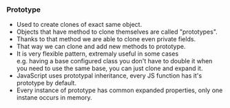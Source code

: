 ### **Prototype**

* Used to create clones of exact same object.
* Objects that have method to clone themselves are called "prototypes".
* Thanks to that method we are able to clone even private fields.
* That way we can clone and add new methods to prototype.
* It is very flexible pattern, extremaly useful in some cases\
e.g. having a base configured class you don't have to double it when you need to use the same base, you can just clone and expand it.
* JavaScript uses prototypal inheritance, every JS function has it's prototype by default.
* Every instance of prototype has common expanded properties, only one instane occurs in memory.
